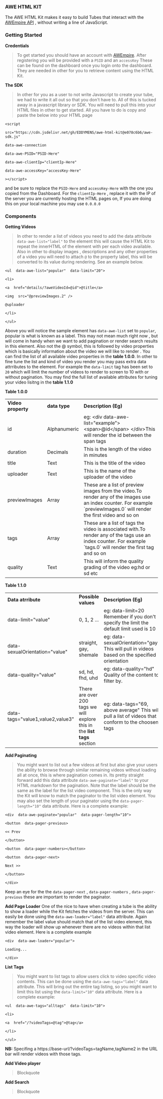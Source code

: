 ### AWE  HTML KIT 
The AWE HTML Kit makes it easy to build Tubes  that interact with the [AWEmpire API](http://awempire.com) , without writing a line of JavaScript.

### Getting Started
 **Credentials**

> To get started you should have an account with  [AWEmpire](http://awempire.com). After registering you will be provided with a `PSID` and an `accessKey` These can be found on the dashboard once you login onto the dashboard. They are needed in other for you to retrieve content using the HTML Kit.

**The SDK**

> In other for you as a user to not write Javascript to create your tube, we had to write it all out so that you don't have to. All of this is tucked away in a javascript library or SDK. You will need to pull this into your HTML files in other to get started. All you have to do is copy and paste the below into your HTML page 

    <script
    
    src="https://cdn.jsdelivr.net/gh/EDDYMENS/awe-html-kit@e078c6b6/awe-sdk.js"
    
    data-awe-connection
    
    data-awe-PSID="PSID-Here"
    
    data-awe-clientIp="clientIp-Here"
    
    data-awe-accessKey="accessKey-Here"
    
    ></script>

 and be sure to replace the `PSID-Here` and `accessKey-Here` with the one you copied from the Dashboard.  For the `clientIp-Here` , replace it with the IP of the server you are currently hosting the HTML pages on, If you are doing this on your local machine you may use `0.0.0.0` 

### Components
**Getting Videos**

> In other to render a list of videos you need to add the data attribute  `data-awe-list="label"` to the element this will cause the HTML Kit to repeat the innerHTML of the element with per each video available. Also in other to display images , descriptions and any other properties of a video you will need to attach `@` to the property label, this will be converted to its value during rendering. See an example below. 
> 

    <ul  data-awe-list="popular"  data-limit="20">
    
    <li>
    
    <a  href="details/?aweVideoId=@id">@title</a>
    
    <img  src="@previewImages.2" />
    
    @uploader
    
    </li>
    
    </ul>
Above you will notice the sample element has `data-awe-list` set to `popular`, popular is what is known as a label. This may not mean much right now , but will come in handy when we want to add pagination or render search results in this element. Also not the @ symbol, this is followed by video properties which is basically information about the video we will like to render . You can find the list of all available video properties in the **table 1.0.0**. In other to fine tune the list and kind of video you render you may pass extra data attrributes  to the element. For example the `data-limit` tag has been set to `20`  which will limit the number of videos to render to screen to 10 with or without pagination. You may find the full list of available attributes for tuning your video lisitng in the **table 1.1.0** 

**Table 1.0.0** 
<table>
<tr>
<td><b> Video property</b></td>
<td><b>data type</b></td>
<td><b>Description (Eg)</b></td>
</tr>
<tr>
<td>id</td>
<td>Alphanumeric</td>
<td>eg: &lt;div data-awe-list=&quot;example&quot;&gt; &lt;span&gt;@id&lt;/span&gt; &lt;/div&gt;This will render the id between the span tags </td>
</tr>
<tr>
<td>duration</td>
<td>Decimals</td>
<td>This is the length of the video in minutes </td>
</tr>
<tr>
<td>title</td>
<td>Text</td>
<td>This is the title of the video</td>
</tr>
<tr>
<td>uploader</td>
<td>Text</td>
<td>This is the name of the uploader of the video</td>
</tr>
<tr>
<td>previewImages</td>
<td>Array</td>
<td>These are a list of preview images from the video.To render any of the images use an index counter. For example `previewImages.0` will render the first video and so on</td>
</tr>
<tr>
<td>tags</td>
<td>Array</td>
<td>These are a list of tags the video is associated with.To render any of the tags use an index counter. For example `tags.0` will render the first tag and so on</td>
</tr>
<tr>
<td>quality</td>
<td>Text</td>
<td>This will inform the quality grading of the video eg:hd or sd etc</td>
</tr>
</table>

**Table 1.1.0** 
<table>
<tr>
<td><b> Data atrribute</b></td>
<td><b>Possible values</b></td>
<td><b>Description (Eg)</b></td>
</tr>
<tr>
<td>data-limit="value"</td>
<td>0, 1, 2 ...</td>
<td>eg: data-limit=20 Remember if you don't specify the limit the default limit used is 10</td>
</tr>
<tr>
<td>data-sexualOrientation="value"</td>
<td>straight, gay, shemale</td>
<td>eg: data-sexualOrientation="gay" This will pull in videos based on the specified orientation</td>
</tr>
<tr>
<td>data-quality="value"</td>
<td>sd, hd, fhd, uhd</td>
<td>eg: data-quality="hd" Quality of the content to filter by.</td>
</tr>
<tr>
<td>data-tags="value1,value2,value3"</td>
<td>There are over 200 tags we will explore this in the <b>list tags</b> section</td>
<td>eg: data-tags="69, above average" This will pull a list of videos that conform to the choosen tags</td>
</tr>
</table>

**Add Paginating**

> You might want to list out a few videos at first but also give your users the ability to browse through similar remaining videos without loading all at once, this is where pagination comes in. Its pretty straight forward add this data attribute `data-awe-paginate="label"` to your HTML markdown for the pagination. Note that the label should be the same as the label for the list video component. This is the only way the Kit will know to match the  paginator to the list video element.
> You may also set the length of your paginator using the `data-pager-length="10"`  data attribute. Here is a complete example: 
> 

    <div  data-awe-paginate="popular"  data-pager-length="10">
    
    <button  data-pager-previous>
    
    << Prev
    
    </button>
    
    <button  data-pager-numbers></button>
    
    <button  data-pager-next>
    
    Next >>
    
    </button>
    
    </div>
Keep an eye for the the `data-pager-next` , `data-pager-numbers` , `data-pager-previous` these are important to render the paginator. 

**Add Page Loader**
One of the nice to have when creating a tube is the ability to show a loader while the Kit fetches the videos from the server. This can easily be done using the  `data-awe-loader="label"` data attribute. Again remember the label value should match that of the list video element, this way the loader will show up whenever there are no videos within that list video element. Here is a complete example 

    <div  data-awe-loader="popular">
    
    Loading...
    
    </div>

> 
**List Tags**
> You might want to list tags to allow users click to video specific video contents. This can be done using the `data-awe-tags="label"` data attribute. This will bring out the entire tag listing, so you might want to limit this list using the `data-limit="10"` data attribute. 
> Here is a complete example: 
>   

    <ul  data-awe-tags="alltags"  data-limit="10">
    
    <li>
    
    <a  href="/?videoTags=@tag">@tag</a>
    
    </li>
    
    </ul>
**NB:** Specifing a https://base-url/?videoTags=tagName,tagName2 in the URL bar will render videos with those tags.
 
**Add Video player**
> Blockquote

**Add Search**

> Blockquote

 

	
